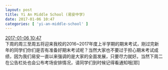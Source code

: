 ```yaml
---
layout: post
title: Yi An Middle School (易安中学)
date: 2017-01-06 10:47
categories: [ 'yi-an-middle-school' ]
---
```


<div class="weibo-info">
  <a href="http://weibo.com/6074218720/Epxz2iZQj">2017-01-06 10:47</a>
</div>
下周的周三至周五将迎来我校的2016~2017年度上半学期的期末考试，刚过完新年的同学们你们是否有准备好期末考试呢？当然大家也不要过于担心期末考试成绩，因为我们易安一直以来强调的是大家的全面发展，只要尽力就好。当然下周二在公告栏处也会公布考场安排情况，请同学们到时候记得看通知哦[耶]
